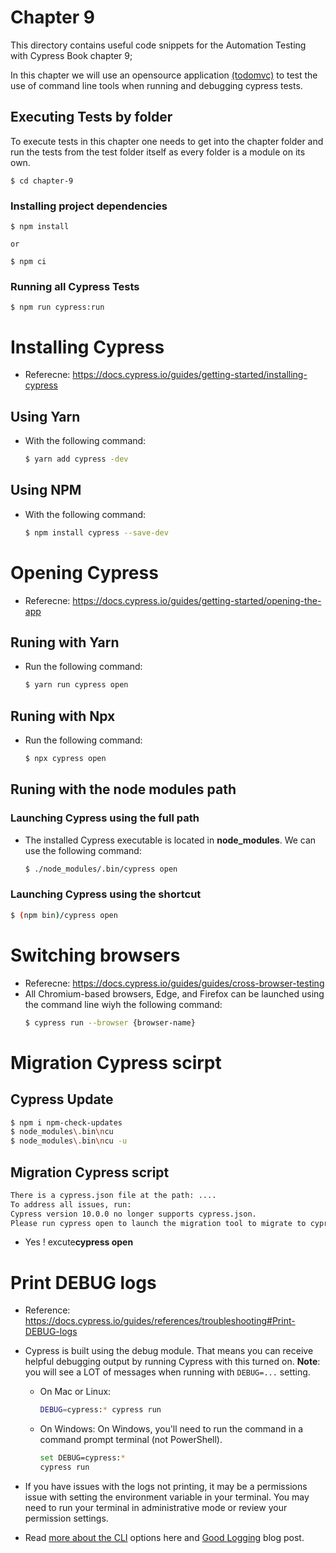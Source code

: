 # Chapter 9
This directory contains useful code snippets for the Automation Testing with Cypress Book chapter 9; 

In this chapter we will use an opensource application [(todomvc)](http://todomvc.com/examples/react/#/) to test the use of command line tools when running and debugging cypress tests.


## Executing Tests by folder
To execute tests in this chapter one needs to get into the chapter folder and run the tests from the test folder itself as every folder is a module on its own. 

```
$ cd chapter-9
```

### Installing project dependencies
```
$ npm install

or 

$ npm ci

```

### Running all Cypress Tests
```
$ npm run cypress:run
```



# Installing Cypress 
* Referecne: https://docs.cypress.io/guides/getting-started/installing-cypress
## Using Yarn
* With the following command:
  ```bash
  $ yarn add cypress -dev
  ``` 
## Using NPM
* With the following command:
  ```bash
  $ npm install cypress --save-dev
  ``` 
# Opening Cypress
* Referecne: https://docs.cypress.io/guides/getting-started/opening-the-app
## Runing with Yarn
* Run the following command:
  ```bash
  $ yarn run cypress open
  ``` 
## Runing with Npx
* Run the following command:
  ```bash
  $ npx cypress open
  ``` 
## Runing with the node modules path
### Launching Cypress using the full path
* The installed Cypress executable is located in **node_modules**. We can use the following command:
  ```bash
  $ ./node_modules/.bin/cypress open
  ``` 
### Launching Cypress using the shortcut
  ```bash
  $ (npm bin)/cypress open
  ```
# Switching browsers
* Referecne: https://docs.cypress.io/guides/guides/cross-browser-testing
* All Chromium-based browsers, Edge, and Firefox can be launched using the command line wiyh the following command:
  ```bash
  $ cypress run --browser {browser-name}
  ```
# Migration Cypress scirpt
## Cypress Update
  ```bash
  $ npm i npm-check-updates
  $ node_modules\.bin\ncu
  $ node_modules\.bin\ncu -u
  ```
## Migration Cypress script
  ```bash
  There is a cypress.json file at the path: ....
  To address all issues, run:
  Cypress version 10.0.0 no longer supports cypress.json.
  Please run cypress open to launch the migration tool to migrate to cypress.config.{js,ts,mjs,cjs}. 
  ```
* Yes ! excute**cypress open**
# Print DEBUG logs
* Reference: https://docs.cypress.io/guides/references/troubleshooting#Print-DEBUG-logs
* Cypress is built using the debug module. That means you can receive helpful debugging output by running Cypress with this turned on. **Note**: you will see a LOT of messages when running with ``DEBUG=...`` setting.
  * On Mac or Linux:
    ```bash
    DEBUG=cypress:* cypress run
    ```
  * On Windows:
    On Windows, you'll need to run the command in a command prompt terminal (not PowerShell).
    ```bash
    set DEBUG=cypress:*
    cypress run
    ```
* If you have issues with the logs not printing, it may be a permissions issue with setting the environment variable in your terminal. You may need to run your terminal in administrative mode or review your permission settings.

* Read [more about the CLI](https://docs.cypress.io/guides/guides/command-line#Debugging-commands) options here and [Good Logging](https://glebbahmutov.com/blog/good-logging/) blog post.
